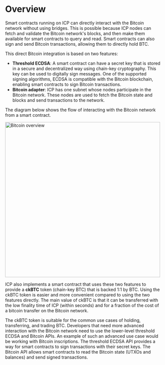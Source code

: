 # Overview

Smart contracts running on ICP can directly interact with the Bitcoin network without using bridges.
This is possible because ICP nodes can fetch and validate the Bitcoin network's blocks, and then make them available for smart contracts to query and read.
Smart contracts can also sign and send Bitcoin transactions, allowing them to directly hold BTC.

This direct Bitcoin integration is based on two features:

- **Threshold ECDSA**: A smart contract can have a secret key that is stored in a secure and decentralized way using chain-key cryptography.
  This key can be used to digitally sign messages.
  One of the supported signing algorithms, ECDSA is compatible with the Bitcoin blockchain, enabling smart contracts to sign Bitcoin transactions.
- **Bitcoin adapter**: ICP has one subnet whose nodes participate in the Bitcoin network.
  These nodes are used to fetch the Bitcoin state and blocks and send transactions to the network.

The diagram below shows the flow of interacting with the Bitcoin network from a smart contract.

<div class="text--center">
<img src="/img/docs/bitcoin-overview.png" alt="Bitcoin overview" width="500"/>
</div>

ICP also implements a smart contract that uses these two features to provide a **ckBTC** token (chain-key BTC) that is backed 1:1 by BTC.
Using the ckBTC token is easier and more convenient compared to using the two features directly.
The main value of ckBTC is that it can be transferred with the low finality time of ICP (within seconds) and for a fraction of the cost of a bitcoin transfer on the Bitcoin network.

The ckBTC token is suitable for the common use cases of holding, transferring, and trading BTC.
Developers that need more advanced interaction with the Bitcoin network need to use the lower-level threshold ECDSA and Bitcoin APIs.
An example of such an advanced use case would be working with Bitcoin inscriptions.
The threshold ECDSA API provides a way for smart contracts to sign transactions with their secret keys.
The Bitcoin API allows smart contracts to read the Bitcoin state (UTXOs and balances) and send signed transactions.

